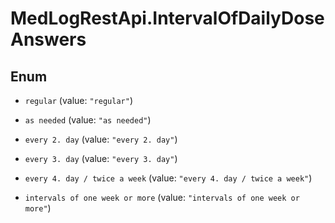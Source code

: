 # MedLogRestApi.IntervalOfDailyDoseAnswers

## Enum


* `regular` (value: `"regular"`)

* `as needed` (value: `"as needed"`)

* `every 2. day` (value: `"every 2. day"`)

* `every 3. day` (value: `"every 3. day"`)

* `every 4. day / twice a week` (value: `"every 4. day / twice a week"`)

* `intervals of one week or more` (value: `"intervals of one week or more"`)


